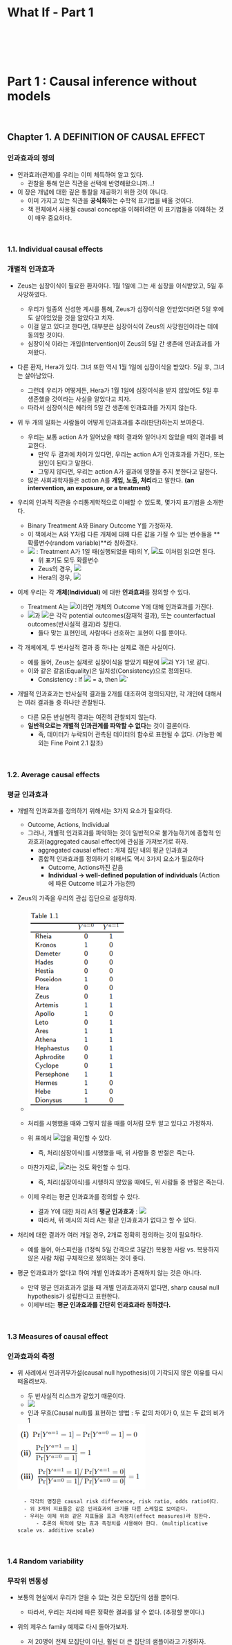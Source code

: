 <br><br><br><br><br><br>

# What If - Part 1

<br><br><br><br>

# Part 1 : Causal inference without models

<br>

## Chapter 1. A DEFINITION OF CAUSAL EFFECT

### 인과효과의 정의

- 인과효과(관계)를 우리는 이미 체득하여 알고 있다.
    - 관찰을 통해 얻은 직관을 선택에 반영해왔으니까…!
- 이 장은 개념에 대한 깊은 통찰을 제공하기 위한 것이 아니다.
    - 이미 가지고 있는 직관을 **공식화**하는 수학적 표기법을 배울 것이다.
    - 책 전체에서 사용될 causal concept을 이해하려면 이 표기법들을 이해하는 것이 매우 중요하다.

<br>

### 1.1. Individual causal effects

### 개별적 인과효과

- Zeus는 심장이식이 필요한 환자이다. 1월 1일에 그는 새 심장을 이식받았고, 5일 후 사망하였다.
    - 우리가 일종의 신성한 계시를 통해, Zeus가 심장이식을 안받았더라면 5일 후에도 살아있었을 것을 알았다고 치자.
    - 이걸 알고 있다고 한다면, 대부분은 심장이식이 Zeus의 사망원인이라는 데에 동의할 것이다.
    - 심장이식 이라는 개입(Intervention)이 Zeus의 5일 간 생존에 인과효과를 가져왔다.

- 다른 환자, Hera가 있다. 그녀 또한 역시 1월 1일에 심장이식을 받았다. 5일 후, 그녀는 살아남았다.
    - 그런데 우리가 어떻게든, Hera가 1월 1일에 심장이식을 받지 않았어도 5일 후 생존했을 것이라는 사실을 알았다고 치자.
    - 따라서 심장이식은 헤라의 5일 간 생존에 인과효과를 가지지 않는다.

- 위 두 개의 일화는 사람들이 어떻게 인과효과를 추리(판단)하는지 보여준다.
    - 우리는 보통 action A가 일어났을 때의 결과와 일어나지 않았을 때의 결과를 비교한다.
        - 만약 두 결과에 차이가 있다면, 우리는 action A가 인과효과를 가진다, 또는 원인이 된다고 말한다.
        - 그렇지 않다면, 우리는 action A가 결과에 영향을 주지 못한다고 말한다.
    - 많은 사회과학자들은 action A를 **개입, 노출, 처리**라고 말한다. **(an intervention, an exposure, or a treatment)**

- 우리의 인과적 직관을 수리통계학적으로 이해할 수 있도록, 몇가지 표기법을 소개한다.
    - Binary Treatment A와 Binary Outcome Y를 가정하자.
    - 이 책에서는 A와 Y처럼 다른 개체에 대해 다른 값을 가질 수 있는 변수들을 **확률변수(random variable)**라 칭하겠다.
    - <img src="https://render.githubusercontent.com/render/math?math=Y^{a=1}"> : Treatment A가 1일 때(실행되었을 때)의 Y, <img src="https://render.githubusercontent.com/render/math?math=Y^{a=0}">도 이처럼 읽으면 된다.
        - 위 표기도 모두 확률변수
        - Zeus의 경우,  <img src="https://render.githubusercontent.com/render/math?math=Y^{a=1} = 1 \quad and \quad Y^{a=0} = 0">
        - Hera의 경우,  <img src="https://render.githubusercontent.com/render/math?math=Y^{a=1} = 0 \quad and \quad Y^{a=0} = 0">

- 이제 우리는 각 **개체(Individual)** 에 대한 **인과효과**를 정의할 수 있다.
    - Treatment A는  <img src="https://render.githubusercontent.com/render/math?math=Y^{a=1} \neq Y^{a=0}">이라면 개체의 Outcome Y에 대해 인과효과를 가진다.
    - <img src="https://render.githubusercontent.com/render/math?math=Y^{a=1}">과 <img src="https://render.githubusercontent.com/render/math?math=Y^{a=0}">은 각각 potential outcomes(잠재적 결과), 또는 counterfactual outcomes(반사실적 결과)라 칭한다.
        - 둘다 맞는 표현인데, 사람마다 선호하는 표현이 다를 뿐이다.

- 각 개체에게, 두 반사실적 결과 중 하나는 실제로 겪은 사실이다.
    - 예를 들어, Zeus는 실제로 심장이식을 받았기 때문에 <img src="https://render.githubusercontent.com/render/math?math=Y^{a=1}">과 Y가 1로 같다.
    - 이와 같은 같음(Equality)은 일치성(Consistency)으로 정의된다.
        - Consistency : If <img src="https://render.githubusercontent.com/render/math?math=A_{i}"> = a,  then  <img src="https://render.githubusercontent.com/render/math?math=Y^{a}_i = Y^{A_i} = Y_i">`

- 개별적 인과효과는 반사실적 결과들 2개를 대조하여 정의되지만, 각 개인에 대해서는 여러 결과들 중 하나만 관찰된다.
    - 다른 모든 반실현적 결과는 여전히 관찰되지 않는다.
    - **일반적으로는 개별적 인과관계를 파악할 수 없다**는 것이 결론이다.
        - 즉, 데이터가 누락되어 관측된 데이터의 함수로 표현될 수 없다. (가능한 예외는 Fine Point 2.1 참조)

<br>

### 1.2. Average causal effects

### 평균 인과효과

- 개별적 인과효과를 정의하기 위해서는 3가지 요소가 필요하다.
    - Outcome, Actions, Individual
    - 그러나, 개별적 인과효과를 파악하는 것이 일반적으로 불가능하기에 종합적 인과효과(aggregated causal effect)에 관심을 가져보기로 하자.
        - aggregated causal effect : 개체 집단 내의 평균 인과효과
        - 종합적 인과효과를 정의하기 위해서도 역시 3가지 요소가 필요하다
            - Outcome, Actions까진 같음
            - **Individual → well-defined population of individuals** (Action에 따른 Outcome 비교가 가능한!)

- Zeus의 가족을 우리의 관심 집단으로 설정하자.
    - <img src="https://github.com/DoyoungKim12/causal-inference/blob/master/image_CH1/capture_0.PNG?raw=true">

    - 처리를 시행했을 때와 그렇지 않을 때를 이처럼 모두 알고 있다고 가정하자.

    - 위 표에서 <img src="https://render.githubusercontent.com/render/math?math=Pr[Y^{a=1}=1] = 0.5">임을 확인할 수 있다.
        - 즉, 처리(심장이식)를 시행했을 때, 위 사람들 중 반절은 죽는다.
    - 마찬가지로, <img src="https://render.githubusercontent.com/render/math?math=Pr[Y^{a=0}=1] = 0.5">라는 것도 확인할 수 있다.
        - 즉, 처리(심장이식)를 시행하지 않았을 때에도, 위 사람들 중 반절은 죽는다.

    - 이제 우리는 평균 인과효과를 정의할 수 있다.
        - 결과 Y에 대한 처리 A의 **평균 인과효과** : <img src="https://render.githubusercontent.com/render/math?math=E[Y^{a=1}] \neq E[Y^{a=0}]">
        - 따라서, 위 예시의 처리 A는 평균 인과효과가 없다고 할 수 있다.

- 처리에 대한 결과가 여러 개일 경우, 2개로 정확히 정의하는 것이 필요하다.
    - 예를 들어, 아스피린을 (1정씩 5일 간격으로 3달간) 복용한 사람 vs. 복용하지 않은 사람 처럼 구체적으로 정의하는 것이 좋다.

- 평균 인과효과가 없다고 하여 개별 인과효과가 존재하지 않는 것은 아니다.
    - 만약 평균 인과효과가 없을 때 개별 인과효과까지 없다면, sharp causal null hypothesis가 성립한다고 표현한다.
    - 이제부터는 **평균 인과효과를 간단히 인과효과라 칭하겠다.**

<br>

### 1.3 Measures of causal effect

### 인과효과의 측정

- 위 사례에서 인과귀무가설(causal null hypothesis)이 기각되지 않은 이유를 다시 떠올려보자.
    - 두 반사실적 리스크가 같았기 때문이다.
    - <img src="https://render.githubusercontent.com/render/math?math=Pr[Y^{a=1}=1] = Pr[Y^{a=0}=1] = 0.5">
    - 인과 무효(Causal null)를 표현하는 방법 : 두 값의 차이가 0, 또는 두 값의 비가 1
    <img src="https://github.com/DoyoungKim12/causal-inference/blob/master/image_CH1/capture_1.PNG?raw=true">

        - 각각의 명칭은 causal risk difference, risk ratio, odds ratio이다.
        - 위 3개의 지표들은 같은 인과효과의 크기를 다른 스케일로 보여준다.
        - 우리는 이제 위와 같은 지표들을 효과 측정치(effect measures)라 칭한다.
            - 추론의 목적에 맞는 효과 측정치를 사용해야 한다. (multiplicative scale vs. additive scale)

<br>

### 1.4 Random variability

### 무작위 변동성

- 보통의 현실에서 우리가 얻을 수 있는 것은 모집단의 샘플 뿐이다.
    - 따라서, 우리는 처리에 따른 정확한 결과를 알 수 없다. (추정할 뿐이다.)

- 위의 제우스 family 예제로 다시 돌아가보자.
    - 저 20명이 전체 모집단이 아닌, 훨씬 더 큰 집단의 샘플이라고 가정하자.
    - 이제 각 반사실적 결과에 대한 확률은 추정치로 기능하게 된다.
        - <img src="https://render.githubusercontent.com/render/math?math=\widehat{Pr}[Y^{a=0}=1] = 0.5"> 는 <img src="https://render.githubusercontent.com/render/math?math=Pr[Y^{a=0}=1]">의 일치 추정량(consistent estimator)이다.
        - 왜냐하면, 샘플의 수가 커질수록 실제 값과 추정량의 차이는 작아지기 때문이다.
        - 샘플링 변동성(sampling variability) 때문에 발생하는 에러는 무작위로 발생하고, 이는 큰 수의 법칙을 따르기 때문에 위처럼 말할 수 있다.
        - 모집단의 확률 <img src="https://render.githubusercontent.com/render/math?math=Pr[Y^{a=0}=1]">은 계산할 수 없기 때문에 샘플의 확률로 추정하되, 이를 평가하기 위해 통계적 절차가 사용된다.

- 랜덤 에러로 인한 샘플링의 변동성만을 살펴봤지만, 변동성에는 다른 원인도 존재할 수 있다.
    - 개인의 처리에 대한 결과가 확정적이지 않고, 확률적인 경우(non-deterministic counterfactual)를 고려해야 한다.
    - 관찰한 샘플들의 결과가 "동전던지기의 결과"일수도 있는 것이다.
    - 게다가, 개인마다 처리에 대한 결과가 발생할 확률이 다 다를 수 있다. (양자역학은 확정적이지 않은 결과에 대한 좋은 예이다.)

- 따라서, 인과추론에서 랜덤 에러는 두 개의 이유로 발생한다.
    - sampling variability, non-deterministic counterfactual, or both.
    - 하지만, (일단은 직관적 이해를 위해) **이러한 랜덤 에러는 10장까지는 무시**할 것이다.

<br>

### 1.5 Causation versus association

### 원인 VS. 연관

- 우리가 실제로 관찰하게 되는 데이터는 1.2의 예제와는 다르다.
    - treatment가 0일 때와 1일 때를 모두 관찰하는 것은 불가능하다.
    - 우리가 아는 것은 treatment level과 outcome뿐이다.
    - 실제 우리가 볼 수 있는 데이터의 예시
    <img src="https://github.com/DoyoungKim12/causal-inference/blob/master/image_CH1/capture_2.PNG?raw=true">

- 독립(independence)
    - 조건부 확률로 보았을 때, 조건의 변화에도 확률의 변화가 없으면 조건과 결과는 독립이다.
    - <img src="https://render.githubusercontent.com/render/math?math=Y \coprod A">로 표기한다.
        - <img src="https://render.githubusercontent.com/render/math?math=Pr[Y=1|A=1] - Pr[Y=1|A=0] = 0">를 뜻한다.
        - 위처럼 risk difference가 0이다, 또는 risk ratio와 odds ratio가 1이다 로 표현할 수도 있다.

- 연관(association)
    - 독립이 아닌 경우
    - <img src="https://render.githubusercontent.com/render/math?math=Pr[Y=1|A=1] \neq Pr[Y=1|A=0]">
    - treatment와 outcome이 **연관**되어있다면 risk difference, risk ratio, odds ratio는 연관도로 기능한다(association measures).
    - 이 연관도 역시 무작위 변동성의 영향을 받지만, 역시 10장 전까지는 무시한다.
    
- Causation과 association의 차이?
    - Causation : 전체 20명에 대하여, 20명 모두가 이식을 받았을 때와 안받았을 때의 사망 위험도를 계산하여 비교
        - “what would be the risk if everybody had been treated?”
        - 실제로는 관찰할 수 없는 것...
        - 가상의 데이터에서는 둘 다 0.5로 같아 인과관계가 없다고 보았다.
    - association : 전체 20명에 대하여, 각각 이식을 받은 사람과 그렇지 않은 사람의 사망 위험도를 계산했다.
        - “what is the risk in the treated?”
        - 실제로 관찰할 수 있는 것!
        - 7/13 과 3/7 은 그 값이 달라, 연관성이 존재한다고 말할 수 있다.

- 이제 'effect'는 단순 연관을, 'causal effect'는 인과관계를 뜻하는 것으로 한다.
    - well-known adage : “association is not causation.”
    - 그렇다면, 위의 예시처럼 연관성은 있되, 인과관계는 존재하지 않는 상황을 어떻게 해석해야 할까?
        - 심장이식을 받은 사람들의 사망률이 높은 것은, 심장이식 대상자의 건강상태가 더 좋지 않아서 일수도 있다!
        - 우리는 7장에서 **이러한 연관과 인과의 차이(discrepancy)를 교란(confounding)이라 칭할 것이다.**

- 그렇다면 어떤 조건에서 실제 데이터를 인과추론에 사용할 수 있을까?
    - 2장에서의 무작위 시험(randomized experiment)을 통해 가능하다!
        
<br><br><br><br>

## Chapter 2. Randomized experiments

## 무작위 시험
- 이 장에서는 확률화(Randomization)가 어떻게 인과추론을 설득력있게 만드는지 설명할 것이다.
    - 랜덤 시행 vs. 결정론적(deterministic) 시행
        - **무언가에 의해** 시행이 결정된다면, 그것이 결과 해석에 영향을 끼치게 된다.
        - 따라서, 랜덤하게 시행한 결과를 얻는 것이 중요하다.

<br>

### 2.1. Randomization

### 확률화

- 이전 장에서 논의했듯, 두 잠재적 결과를 모두 관찰할 수 없다.
    - 그렇기 때문에, 연관성만을 측정할 수 있다.
    - 아래 그림의 물음표가 다 채워져야 인과효과를 측정할 수 있다.
    <img src="https://github.com/DoyoungKim12/causal-inference/blob/master/image_CH1/capture_3.PNG?raw=true">
    
    - 무작위 시험 역시 위와 같이 다른 잠재적 결과들을 결측치(missing value)로 남긴 채로 데이터를 생성하게 된다.
        - 하지만, 확률화는 이러한 결측치가 **우연히** 발생했다는 점을 보증한다.
        - 따라서, 인과효과 측정이 가능하다. (정확히는, 일치추정량을 계산하는 것이 가능하다.)

    - 교체성(Exchangeability)
        - 예를 들어, 특정 집단을 동전 던지기로 2개 그룹으로 나누었다고 가정해보자. (흰색 그룹 & 회색 그룹)
        - 이 때의 교체성이란, 흰색 그룹과 회색 그룹 중 어떤 그룹에 처리(treatment)가 가해지더라도 결과가 동일한 것을 뜻한다.
            - 즉, 흰색 그룹에 처리를 가하고 회색 그룹을 대조군으로 두든, 그 반대로 하든 조건부 확률(Risk)이 같다는 말이다.
            - <img src="https://render.githubusercontent.com/render/math?math=Pr[Y^{a}=1|A=1]">은 a에 관계없이 같다.
    
    - 확률화(Randomization)는 바로 이 교체성을 만족시켜 주기에 중요하다.
        - '동전 던지기'라는 무작위 샘플링을 통해, 교체성을 만족하는 두 서브그룹을 만들었다. 
        - 처리가 외생성(exogeneity)을 가진다는 말은 교체성을 갖는다와 동일한 뜻이다.
        
    - 교체성을 통해, 무엇을 얻을 수 있는가?
        - 교체성이 만족된다면, 특정 그룹의 결과는 전체의 결과와 같다.
            - 어느 그룹에 처리가 이루어지든 조건부 확률이 같다면, 전체 그룹의 확률 또한 같기 때문이다.
            - 따라서, 흰색 그룹에/처리를 가했을 때/Y가 1일 확률은 (전체 그룹에)/처리를 가했을 때/Y가 1일 확률 과 같은 의미가 된다.
            - 수식으로 표현하자면, <img src="https://render.githubusercontent.com/render/math?math=Pr[Y=1|A=1] = Pr[Y^{a=1}=1]"> 
            - 마찬가지로, (전체 그룹에)/처리를 가하지 않았을 때/Y가 1일 확률도 위처럼 구할 수 있다. (회색 그룹에서의 risk)
            - **In ideal randomized experiments, association is causation.**
            
    - 교체성과 독립성의 차이를 이해해야 한다.
        - 교체성이 성립한다고 독립성이 성립하는 것이 아니다.
        - 교체성이 성립하는 상황에서 독립성이 성립하지 않는다. = 처리와 결과 사이에 인과관계가 존재한다.

<br>

### 2.2. Conditional randomization

### 조건부 무작위

<img src="https://github.com/DoyoungKim12/causal-inference/blob/master/image_CH1/capture_4.PNG?raw=true">

- 위와 같이, 기존의 테이블에 L이라는 변수가 하나 추가되었다.
    - L은 예후를 뜻한다. 즉, L이 1이면 컨디션이 나쁜 것으로 본다.
    - 이제 위의 테이블로 상호배타적인 두 실험 디자인에 대해 살펴볼 것이다.
    
- 2개의 랜덤 디자인
    - 디자인 1 : L값에 관계없이 65%의 확률로 처리를 가한다.
    - 디자인 2 : L값에 따라 그룹을 나누어, L이 1인 경우 75%의 확률로 처리 시행 + L이 0인 경우 50%의 확률로 처리 시행
    - 위 테이블은 어떤 실험 디자인을 따르든 가능한 결과이다.
    
- 둘 다 무작위 실험이 맞지만, 조건에 따라 다른 확률을 부여하는지의 여부가 다르다.
    - 디자인 1은 주변부 무작위 실험(marginally randomized experiments), marginal = unconditional이다.
    - 디자인 2는 **조건부 무작위 실험(conditionally randomized experiments)**
    - 디자인 상의 문제로, 디자인 2에서는 교체성이 성립하지 않는다(상대적으로 처리를 시행한 쪽의 예후가 더 안좋기 때문)
    
- 그럼 조건부 무작위로는 교체성을 전혀 확보할 수 없는가?
    - 그건 아니다. 조건 하에서는 무작위로 집단을 구분했기 때문에, 같은 L값을 가지는 서브그룹끼리는 교체성이 성립한다.
    - 이것을 **조건부 교체성**이라 칭한다.
    - 따라서, **무작위 선택(randomization)은 교체성 혹은 조건부 교체성을 항상 보장**한다. 
    
- 그럼 인과위험률(causal risk ratio)는 조건부 무작위 하에서 어떻게 구하는가?
    - 두 가지 방법이 있다.
    - 첫번째 : 계층별 인과위험률(stratum-specific causal risk ratio)을 구한다.
        - 수식 : <img src="https://render.githubusercontent.com/render/math?math=Pr[Y=1|L=1, A=1]/Pr[Y=1|L=1, A=0]"> 
        - 같은 계층이라면(L=1), 계층 내 서브그룹은 교체성이 성립하여 각 그룹내 risk가 전체 risk의 추정치로 기능할 수 있다.
        - 만약, L값에 따라 위험률이 다르게 측정된다면 **L에 의한 효과 변경(effect modification)이 발생**했다고 말한다.
    - 두번째 : 지금까지 해왔던 것처럼 평균인과효과를 계산한다.
        - 어떻게 조건부 무작위 실험에서 평균인과효과를 계산할까?
        - 다음 챕터에서 살펴보자!

<br>

### 2.3. Standardization

### 표준화

- 계층 내 서브그룹에서 교체성(conditional exchangeability)이 성립한다면, 계층별 인과위험률의 **가중평균**으로 인과효과(risk)를 계산할 수 있다.
    - 가중평균으로 전체 효과를 계산하는 방식을 보통 **표준화**라고 한다.
    - <img src="https://render.githubusercontent.com/render/math?math=Pr[Y^{a=1}=1] = \sum Pr[Y=1|L=l, A=1]Pr[L=l]"> 
    - 이처럼, (관찰불가능한) 반사실적 효과의 크기를 **관찰가능한** 데이터의 분포(확률) 함수로 표현할 수 있다면
        - 그 반사실적 효과가 **식별되었다(identified)** 또는 식별 가능하다 라고 표현한다.

<br>

### 2.4. Inverse probability weighting (IP weighting)

### 역확률 가중치

- 계층 내 서브그룹에서 교체성(conditional exchangeability)이 성립한다면, 각 결과(Y)에 **역확률 가중치를 곱한 값**으로 인과효과(risk)를 계산할 수 있다.
    - **결과적으로는 표준화(가중평균)과 같은 방법**이지만, 간단히 개념만 이해하고 넘어가자.
    - 조건부 교체성이 성립한다면, 특정 서브그룹은 해당 그룹의 결과를 대변할 수 있게 된다.
    - 따라서, 각 결과값의 count는 각 그룹의 전체크기에 비례하게 불려서 이해해도 무관하다.
        - 예를 들어, L=1인, 즉 예후가 좋지 않은 12명 그룹에서 전체의 25%인 3명만 떼어내어 처리를 하지 않았다고 하자
        - Y=0, 즉 산 사람이 1명, 반대로 죽은 사람이 2명이다 & 조건부 교체성이 성립하여 나머지 75%를 포함한 결과 또한 대변할 수 있다
        - 위와 같은 경우라면 3명의 결과를 12명의 결과로 불려서 말할 수 있다. (1/0.25 = 4배의 가중치를 각 count에 부여하여 계산할 수 있다)
        - 아래의 Tree diagram으로 이해할 수 있다.
        <img src="https://github.com/DoyoungKim12/causal-inference/blob/master/image_CH1/capture_5.PNG?raw=true">
        
- 이제 우리는 조건부 교체성이 성립할 때의 평균인과효과를 구할 수 있다.
    - 그런데 이 책이 아직 끝나지 않은 이유는?
    - 완벽한 무작위 실험이란 세상에 존재할 수 없기 때문이다. (비윤리적이며 실현불가능한 경우가 많다.)
        - 예를 들어, 심장이식의 경우 더 필요한 사람에게 장기가 이식되기 마련이다. (랜덤으로 배정되진 않는다.)
        - 이러한 상황이라면, 보통 관찰연구(observational study)를 수행하는 것이 그나마 낫다.

<br><br><br><br>

## Chapter 3. OBSERVATIONAL STUDIES

## 관찰연구
- “does one’s looking up at the sky make other pedestrians look up too?” 실험에 대해 다시 생각해보자.
    - 이 가설을 검증하기 위해 내가 매번 고개를 들었다 내렸다 하는 일은 힘이 든다.
    - 따라서, 2명의 행인 그룹을 관찰하여 결과를 계산하려고 한다. (첫번째 행인의 고개들기 여부, 두번째 행인의 행동)
    - 이처럼 실험자가 관련 데이터를 관찰하고 기록하는 형태의 과학실험을 **관찰연구**라고 한다.
- 이 장에서는 관찰연구를 인과추론으로 이끄는 몇 가지 조건에 대해 소개하겠다.

<br>

### 3.1. Identifiability conditions

### 식별가능성 조건

- 관찰연구로부터 인과추론을 하기 위해서는 2가지 재료가 필요하다 : 데이터와 식별가능성 조건들
    - 식별가능성 조건은 총 3가지이다.
        - 각각 일치성, 교체성, 양의 가능성과 대응되며, 이에 대해 뒤에서 다룰 것이다.
    - 식별가능성 조건을 만족하지 않는 경우, 도구변수를 사용하는 방법이 있다. (CH 16에서 다룰 것)

<br>

### 3.2. Exchangeability 

### 교체성

- 관찰연구에서 조건부 교체성이 성립한다는 것을 증명할 방법은 없다.
    - 아무리 많은 변수(outcome predictor)를 고려한다고 해도, 고려하지 못하는 변수는 반드시 존재한다고 생각해야 한다.
    - 따라서, 특정 변수의 분포가 그룹마다 다를 수 있고, 그 변수가 결과에 영향을 미친다면 조건부 교체성은 성립하지 않을 수 있는 것이다.
    - 그래서 결국 교체성은 성립하는 것이 아니라 **가정하는 것이다.**
        - 가정이 더 그럴싸하기 위해서는 아무래도 여러 변수를 탐색하고 전문지식을 활용하는 것이 좋겠다.
        
<br>

### 3.3. Positivity 

### 양의 가능성

- 양의 가능성이란, 특정 조건 하에서 특정 처리를 받을 확률이 모두 0보다 크다는 것을 뜻한다.
    - 즉, 모든 가능성이 열려있어야 한다는 조건이다.
    - <img src="https://render.githubusercontent.com/render/math?math=Pr[A=a|L=l] > 0"> for all values l 

- 양의 가능성 또한 관찰연구에서 성립한다고 보장할 수 없다.
    - 예를 들어, 의사가 예후가 좋지 않은 모든 환자에게 무조건 처방할 수도 있는 것이다.
    - 이런 경우, 예후가 좋지 않은 사람이 처방받지 않을 확률은 0이 되어 양의 가능성이 성립하지 않는다.
    - 양의 가능성이 교체성과 다른 점은, 양의 가능성이 경험적으로 검증될 수는 있다는 것이다.

<br>

### 3.4. Consistency: First, define the counterfactual outcome 

### 일치성 : 먼저 반사실적 결과를 정의하라.

- 일치성이란, 처리에 따른 결과가 제대로 나왔다는 것을 말한다.
    - 예를 들어, 어떤 사람이 처리를 받았다면 그 결과는 처리를 행했을 때의 결과이어야만 한다.
    - 누군가를 하루 종일 앉지 못하게 했다면, 다리가 아파야 정상인 것이다.
    
- 너무나 당연한 조건이라, 이 조건이 성립하지 않는 경우가 있긴 한 것인지 의심스러울 것이다.
    - 하지만, 현실에서 '처리'라는 것이 완벽히 동일할 수 있을까?
    - 심장이식을 시행하는 의사가 여러 명이라면, 심장이식이라는 '시행'의 version은 다르다고 볼 수도 있는 것이다.
    - 아스피린을 투약하는 처리와 사망이라는 결과를 관찰했다면, 아스피린을 투약하지 않았을 때의 결과는 확실히 다른가?
 
 - 그래서 일단 반사실적 결과(관찰되지 않는 평행우주의 결과)를 잘 정의할 필요가 있다.
    - 단순히 '비만'을 처리로 두는 것은 잘못된 것이다.
        - '비만'이 되는 원인은 여러가지이기 때문에, 실제로 비만인 사람이 사망했다고 하더라도 비만 자체는 원인이 아닐 수 있다.
        - '비만이 아닌 사람'이 되는 원인 또한 여러가지이기 때문에, 실제로 비만이 아닌 사람이 생존했다고 하더라도 비만이 아닌 것 자체는 원인이 아닐 수 있다.
    - 보다 구체적인 version이 필요한 것이다. (비만의 원인, 강도, 종류 등...)
    - 그렇다고 눈동자의 색깔과 같이 의미없는 것들까지 고려할 필요는 없겠다. (의미있는 모호함만을 제거하면 충분하다)
    - 위와 같은 것들을 고려하여 잘 정의된 개입(처리)를 **sufficiently well-defined interventions**라고 표현한다.
        
-  그렇다면 우리가 정의한 처리가 sufficiently well-defined인지를 어떻게 알 수 있을까?
    - 알 수 없다.
    - 모호함의 영역을 줄여나갈 수야 있겠지만, 완전히 없애는 것은 불가능할 것이다.
    - 따라서, 인과관계에 대한 질문은 결국 도메인 지식과 주관적 판단에 달렸다.
    - 질문을 구체화해나갈수록 우리가 원래 알고자하는 것과는 멀어지겠지만, 어쩔 수 없다.
    
<br>

### 3.5 Consistency: Second, link counterfactuals to the observed data

### 일치성 : 다음으로, 반사실적 결과를 관찰된 데이터와 연결시켜라

- 우리가 정의한 처리가 sufficiently well-defined되었다고 가정하자.
    - 문제는 현실에 비교가능한 데이터가 없을 때가 있다.
    - 처리 자체를 지나치게 구체적으로 설정하는 경우, 이런 문제가 발생한다.

- 해결방법 중 하나는 모든 처리 version이 같은 효과를 가져온다고 가정해버리는 것이다.
    - **treatment-variation irrelevance**라고 표현한다.
    - 실제로 모든 version을 구분하는 것이 불가능하기 때문에 암시적으로 이처럼 가정할 수밖에 없다.
    
- 최선의 방법은 treatment-variation irrelevance 가정을 가능한 한 명료하게 하는 것이다.
    - 다음 섹션에서 그 명료함에 도달하는 방법을 탐색할 것이다.
    
<br>

### 3.6 The target trial
    
### 타겟 시험

- 인과효과 측정을 위한 무작위 시험 = 가상 실험(hypothetical experiment) = 타겟 시험(target experiment or the target trial)
    - 타겟 시험이 윤리, 시간 등의 이유로 불가능할 경우, 우리는 관찰된 데이터를 통해 이를 **모방(emulation)**하는 것이다.

- “what randomized experiment are you trying to emulate?”
    - 이것이 관찰된 데이터로 수행하는 인과추론의 핵심 질문이 된다.
        - 첫째로, 우리가 수행하고 싶지만 불가능한 타겟시험이 무엇인지?
        - 둘째로, 관찰된 데이터만으로 어떻게 타겟시험을 모방할 것인지?
        
- 타겟 시험이 무엇인지를 정의하기 위한 핵심 구성요소(key components)들이 있다.
    - eligibility criteria(자격 기준), interventions(개입,**처리**), outcome, follow-up, causal contrast, and statistical analysis.
    - 이 챕터에서는 그룹 간 비교할 **처리**에 집중할 것이다.
    
- 잘 정의된 개입(**sufficiently well-defined interventions**) = 타겟 시험의 명료한 모방(explicit emulation)
    - 그러나 모든 사람들이 이에 동의하진 않음.
        - 예를 들어, 비만과 사망의 인과관계를 파악하는 문제에서 비만이라는 개입이 구체적으로 정의되지 않았다고 하자.
        - 그렇다고 비만이 사망에 영향을 미치지 않았다고 말할 수 있는가?
        - 비만이 사망에 영향을 준다는 '가능성'을 제시하는 것만으로도 충분한 의미가 있을수 있다.
    - 이러한 반대 주장은 나름 일리가 있으나, 위험한 생각이다.
        - 교체성, 양의 가능성에 대한 올바른 고려가 없는 추론은 위험하다.
        - 개입이 구체적으로 잘 정의되지 않으면 조건부 교체성에 대한 불확실성이 지나치게 커진다.
        - 마찬가지의 이유로 양의 가능성이 성립하지 않은 가능성도 지나치게 커진다. (특정 특성을 가진 집단이 모두 개입=1 일 수 있는 것이다.)
        - 이러한 불명확한 개입(처리)로 인해 발생하는 문제는 통계적 기법으로 해결 가능한 문제가 아니라서 더 위험하다.
        
- 물론, 연관성을 관찰하는 것도 의미가 있다.
    - 하지만, 어디까지나 가설 생성을 위한 과정일 뿐이다.
    - 연관성만을 가지고 의사결정을 하긴 어렵지 않은가.

<br><br><br><br>

## Chapter 4. EFFECT MODIFICATION

## 효과 수정

- 인과효과는 특정 집단의 특성에 따라 달라질 수 있다.
    - 집단 전체에 적용되는 처리에 대한 연구라면 전체 집단에 대한 ATE가 필요하겠지만,
    - 서브그룹 간 차이를 관찰한다면 서브그룹별 ATE를 산출해서 비교할 수도 있는 것이다.
    
<br>

### 4.1 Definition of effect modification
    
### 효과 수정의 정의

- 성별에 따른 서브그룹별 인과효과를 살펴보자
    - <img src="https://github.com/DoyoungKim12/causal-inference/blob/master/image_CH1/capture_6.PNG?raw=true">
    - V는 성별을 나타내는 것으로, V=1이면 여자 / V=0이면 남자이다.
    - 전체로 보면 리스크 차이가 없어 인과효과가 없지만, V로 구분한 서브그룹별로는 인과효과가 존재한다.
    
- 이제부터 V를 수정자(modifier)라고 하겠다.
    - V의 level에 따라 A의 Y에 대한 인과효과가 다르게 측정될 때, V를 A의 Y에 대한 효과의 수정자라고 한다.
    - 효과 수정은 어떤 기준으로 효과를 측정했냐에 따라 다르게 나타날 수 있다.
        - 위험차(risk difference) 기준 효과조정 측정 : Additive effect modification
        - <img src="https://render.githubusercontent.com/render/math?math=E[Y^{a=1} - Y^{a=0}|v=1] \neq E[Y^{a=1} - Y^{a=0}|v=0]">
        - 위험비(risk ratio) 기준 효과조정 측정 : Multiplicative effect modification
        - <img src="https://render.githubusercontent.com/render/math?math=\frac{E[Y^{a=1}|v=1]}{E[Y^{a=0}|v=1]} \neq \frac{E[Y^{a=1}|v=0]}{E[Y^{a=0}|v=0]}">
        
- 어떤 measure로 측정했느냐에 따라 효과 수정이 포착될 수도 있고, 그렇지 않을 수도 있다.
    - 이러한 문제점 때문에, 질적 효과 수정(qualitative effect modification)을 효과-측정 수정(effect-measure modification)으로 표기하기도 한다.
    - 질적 효과 수정(qualitative effect modification) : 집단 간 인과효과의 방향(음 또는 양)이 다를 때를 말한다.
        - 어떤 집단에서는 처리와 결과가 양의 관계일 수 있고, 어떤 집단에서는 반대라면 인과효과가 '질적으로' 다른 것이다.
    - Multiplicative이지만 not Additive인 경우도 발생할 수 있다.
    
<br>

### 4.2 Stratification to identify effect modification
    
### 효과 수정을 식별하기 위한 계층화

- 효과 수정을 식별하기 위한 자연스러운 방법 : 계층화 분석(stratified analysis)
    - 4.1의 table은, 당연하지만 실제로 관찰가능한 데이터가 아니다.
    - 실제 관찰가능한 데이터를 보자
      <img src="https://github.com/DoyoungKim12/causal-inference/blob/master/image_CH1/capture_7.PNG?raw=true">
    - 반사실적 결과의 관찰불가능성이 효과수정을 판별하기 위한 계층화에 어떻게 영향을 미치는 것일까?
        - 그 답은 연구 설계에 달렸다.
        
- 계층화 분석은 간단하다. 
    - 지난 2장에서 예후(L)에 따라 표준화된 효과측정치를 구했던 것을 기억할 것이다.
    - 이처럼 표준화된 측정치를 각 계층(V)별로 구하여 비교하면 된다.
    - 위험차 또는 위험비에 차이가 있다면, 효과 수정이 있다고 말할 수 있다.
        - 그러나, 각 측정치에 차이가 있더라도 어쨌든 효과의 방향이 같다면 질적 효과수정은 없다고 말할 수 있다.
        
- 그런데, V가 사실 S라는 실제 수정자의 표상(대리)라면 어떨까?
    - 예를 들어, 국적(V)에 따른 심장이식 사망률에 유의미한 차이가 있었다고 하자.
    - 그런데, 이는 사실 국가별 심장이식 의료수준 차이(S)때문에 발생한 것이다.
    - 그렇다면, 국적(V)는 대리효과수정자(surrogate effect modifier) 이고, 의료수준차(S)는 인과효과수정자(causal effect modifier) 라고 말한다.
    - 어쨌든, V가 무조건 효과수정을 가져온다고 말할 수는 없는 것이다.

<br>

### 4.3 Why care about effect modification
    
### 효과 수정에 신경을 쓰는 이유?

- 첫째로, 일반적으로는 세상에 '결과 Y에 대한 처리 A의 평균 인과효과'같은 것은 없다.
    - '**인과효과 수정자들의 특정 조합으로 이루어진 어떤 집단내에서의** 결과 Y에 대한 처리 A의 평균 인과효과'를 관찰하는 것이다.
    - 따라서, 다른 인과효과 수정자 조합으로 이루어진 집단에 실험결과를 그대로 적용할 수는 없는 것이다.
    - 만약 그런 일이 가능하다면, 이동성(transportability)이 존재한다고 말한다.
    - 이는 한 집단 내 서브그룹의 교체성 확인보다 더 어려운 문제이다.
        - 도메인 전문 지식을 활용하여 이동성을 정당화하는 방법밖에 없다.
        
- 둘째로, 효과 수정자를 찾는 것은 개입으로 인해 가장 큰 효과를 받을 서브그룹을 특정하는 데에 도움을 준다.
- 마지막으로, 효과 수정자를 특정하는 것은 결과를 이끌어내는 메커니즘을 이해하는 데에 도움을 준다. 
    - 효과 수정자 특정은 두 처리 간의 상호작용(interaction)을 특정짓는 첫걸음이 될 수 있다.
    - 효과 수정과 상호작용은 분명히 다르며, 이는 5장에서 설명할 것이다. 
    
<br>

### 4.4 Stratification as a form of adjustment
    
### 계층화 (조정 관점)

- 국적, 예후, 처리, 결과 의 4개 컬럼이 있는 테이블을 떠올려보자.
- 이 챕터의 목적은 변수 V(국적)에 의한 효과 수정을 식별하는 것이다. (stratification)
    - **standardization** : 변수 L(예후)에 따라 인과효과의 강도를 표준화
    - **stratification** : 변수 V(국적)에 의한 효과 수정을 식별
    - 하지만, 현실에서는 stratification이 standardization의 대안으로 쓰인다. (많은 연구자들이 stratification과 adjustment를 동일어로 생각)
    - 사실 변수 L로 서브그룹을 만들어서 평균인과효과를 측정하면, 그것이 조건부 효과 측정치가 된다.
    
- 계층화를 조정의 관점에서 사용하게 되면, 
    - 내가 효과 수정에 관심있는지의 여부와 상관없이
    - **조건부 교체성을 달성하는 데에 필요**한 **모든 변수들에 대한 효과 수정을 관찰**할 수 있게 된다!

- 반대로, 표준화 이후 계층화를 사용하게 되면,
    - 교체성과 효과 수정을 분리해서 생각할 수 있게 된다. (위에서 계속 다뤄왔던 내용)

- 제한(restriction)의 관점에서도 계층화를 사용할 수 있다.
    - 양의 가능성을 만족하지 않는 계층(서브그룹)은 분석에서 제외한다.
    
<br>

### 4.5 Matching as another form of adjustment
    
### 매칭 (조정의 또다른 형태)

- 매칭(Matching) : 모든 서브그룹에서 변수 L의 분포가 같도록 구성하는 것
    - 먼저, L이 같은 서브그룹에서 처리 유무에 따라 Pair를 만든다.
        - 예를 들어, L=0 인 그룹에서 처리 A가 1인 사람이 8명, 0인 사람이 4명이라면 4개의 Pair가 만들어진다. (A=1인 나머지 4명의 데이터는 버림)
    - 이렇게 하면 A가 1이든 0이든 L의 분포는 같아질 수밖에 없다.
    - 조건부 교체성 하에서 매칭을 적용하면, 무조건적인 교체성이 성립하여 효과측정을 바로 시도할 수 있다.
    - 매칭이 반드시 1대1(matching pair)일 필요는 없다. (1대다(matching set) 또한 가능)
        - 상대적으로 수가 더 적은 서브그룹이 다른 서브그룹의 수를 규정

<br>

### 4.6 Effect modification and adjustment methods
    
### 효과 수정과 조정 도구

- 평균인과효과를 측정하는 다양한 방법 : **Standardization, IP weighting, stratification/restriction, and matching** 
    - 그러나 각각 다른 타입의 인과효과를 측정함.
    - 위의 네가지 방법은 두 그룹으로 나눌 수 있음.
    <br><br>
        - Standardization, IP weighting : 한계효과와 조건부효과 모두 측정가능
            - 특성별로 그룹을 나눔 (각각 L이 0,1인 그룹)
            - 각 서브그룹 내 outcome의 비율(위험률)을 계산 (예후 L과 처리 A의 조합별 위험율 4개)
            - L에 관계없이, 처리 A가 동일한 그룹의 위험률 값들의 가중평균으로 **처리별 위험률**을 구함
            - 처리별 위험률의 비(ratio)로 인과효과를 산출
        <br><br>
        - stratification/restriction, and matching : 특정 서브그룹의 조건부효과만 측정 가능
            - 특성별로 그룹을 나눔 (각각 L이 0,1인 그룹)
            - 특성별 서브그룹 내에서만 처리별 위험률의 비를 계산 
            - 각 처리별 위험률의 비를 서브그룹끼리 비교하여 효과수정을 관찰하는 방법
   <br><br>         
    - 네가지 방법 모두 교체성과 양의 가능성이 요구된다.
    
- 효과 수정이 없다면, 이 네가지 접근방법으로 계산된 효과 측정치는 모두 동일하다.

<img src="https://github.com/DoyoungKim12/causal-inference/blob/master/image_CH1/capture_8.PNG?raw=true">

- 위 표에서 네가지 측정 도구로 인과효과를 계산해보자. (독자의 몫 = 나의 몫)
    - Standardization, IP weighting : 0.8
    - stratification(L에 따른 서브그룹별 인과효과) : L=1일때 0.5, L=0일때 2.0
    - matching(임의의 pair를 사용) : 1.0 
        - Rheia-Hestia, Kronos-Poseidon, Demeter-Hera, Hades-Zeus for L = 0
        - Artemis-Ares, Apollo-Aphrodite, Leto-Hermes for L = 1
    - 위의 사례는 전체 그룹 또는 서브그룹을 특정하는 일이 얼마나 중요한지 잘 보여준다.
    - 또한, 측정 도구별로 추정치가 다르다고 하여 특정 추정치가 다른 것에 비해 더 잘 맞는다고 말할 수 있는 것은 아니다.
    
- 지난 챕터에서는 의미있는 인과추론의 첫번째 선제조건으로 잘 정의된 인과효과가 필요하다고 말했다.
    - 그리고 이번 챕터에서는 분명히 구분된 타겟 그룹이 필요하다고 주장하였다.
    - 이 두 가지 선제 조건은 정말 중요하며, 실험자가 철저히 증명해내야 할 부분이다. 

<br><br><br><br>

## Chapter 5. INTERACTION

## 교호 작용

- 지금까지는 하나의 처리에 대한 인과효과만을 고려해왔다.
    - 예를 들어, '누군가 하늘을 올려다본다'라는 행위가 다른 사람의 '하늘을 올려다본다'라는 행위에 영향을 주는가에 대한 것이었다.
    - 그러나, 많은 인과적 질문들은 2개 또는 그 이상의 동시다발적 처리에 대한 것이다.
    - 예를 들어, '누군가 하늘을 올려다 볼 때', 그 누군가가 '옷을 입고 있는지 또는 벗고 있는지'도 고려할 수 있다.
    
- 만약 두 경우의 인과효과가 다르다면, 우리는 두 처리(올려다보기 여부, 옷입기 여부)가 결과를 도출하는 과정에서 **상호(교호) 작용하였다**고 말할 수 있다.

- 여러 개의 처리를 조합한 joint intervention(결합 개입)이 가능하다면, 교호작용의 식별은 가장 효과적인 개입이 무엇인지 밝혀줄 것이다.
    - 이 챕터에서는 두 처리 간 교호작용의 일반적인 정의를 두 가지 틀 안에서 살펴볼 것이다.
        - 하나는 우리가 이미 알고 있는 반사실적 프레임워크, 다른 하나는 sufficient-component-cause framework 이다.
        
<br>

### 5.1 Interaction requires a joint intervention
    
### 교호작용에는 결합 개입이 필요하다

- 우리가 지금껏 다뤄온 심장이식 예제에서, 개별 피실험자들의 심장이식 여부 이전에 비타민 투약 여부의 처리가 있었다고 가정하자.
    - 비타민 투약 여부는 E로 표기 한다 (E=0, E=1)
    - 2가지 경우의 수를 가지는 2개 처리가 있으므로, 총 4개의 잠재적 조합이 발생한다. 
        - (E=0, A=0), (E=0, A=1), (E=1, A=0), (E=1, A=1)
    - 이처럼 2개 이상 처리의 조합을 **결합 개입** 이라고 칭한다.
    
- 이제 반사실적 프레임워크 안에서 교호작용을 정의할 수 있다.
    - 다른 처리들이 같을 때, 비타민을 투약했을 때와 그렇지 않았을 때의 인과효과가 다르다면 교호작용이 있다고 말할 수 있다.
    - 인과효과가 위험도 차이(risk difference)로 측정될 때, 아래의 조건을 만족하면 A와 E 사이에 교호작용이 존재한다. (E가 고정된 상태에서의 차이) 
        - <img src="https://render.githubusercontent.com/render/math?math=Pr[Y^{a=1,e=1}=1] - Pr[Y^{a=0,e=1}=1] \neq Pr[Y^{a=1,e=0}=1] - Pr[Y^{a=0,e=0}=1">
        - 간단한 식 변환을 통해, E가 아닌 A가 고정된 상태에서의 차이로도 교호작용 식별이 가능함을 알 수 있다.
        - <img src="https://render.githubusercontent.com/render/math?math=Pr[Y^{a=1,e=1}=1] - Pr[Y^{a=1,e=0}=1] \neq Pr[Y^{a=0,e=1}=1] - Pr[Y^{a=0,e=0}=1">
        
- 그렇다면 효과수정(effect modification)과 교호작용(interaction)의 차이는 무엇일까? 
    - 효과수정자 V는 결과 Y에 직접적으로 영향을 미치지 않는다고 가정한 것이다.
        - V의 수준에 따른 A의 인과효과 변화를 보는 것이지(effect modification), V의 수준에 따른 Y의 차이를 보는 것이 아니다.
        - V는 A와 동등한 지위를 갖지 않는 것이다. 
    - 반면, E는 A와 동등한 지위(=처리)를 가지기 때문에 E와 A의 인과효과 변화를 관찰하게 된다(interaction).
    
<br>

### 5.2 Identifying interaction
    
### 교호작용 식별하기

- 이전 챕터에서는 '결과 Y에 대한 처리 A의 평균인과효과'를 식별하기 위한 조건들을 제시했다.
    - 3가지 핵심 조건 : exchangeability, positivity, consistency
    - 교호작용은 2개 이상의 처리를 전제로 하기 때문에, 모든 처리에 대해 위 3개 조건이 만족함을 보여야한다.
    
- 비타민(E)이 피실험자들에게 무작위로, 다른 조건과 관계없이 투약되었다고 가정하자.
    - 위처럼 가정한다면, 3개 조건이 모두 성립한다.
    - 일반적으로 결합확률은 조건부확률과 같으므로 아래와 같이 교호작용을 재정의할 수 있다.
    - <img src="https://render.githubusercontent.com/render/math?math=Pr[Y^{a=1}=1 | E=1] - Pr[Y^{a=0}=1 | E=1] \neq Pr[Y^{a=1}=1 | E=0] - Pr[Y^{a=0}=1 | E=0]">
    - 이처럼 조건부확률로 정의할 경우, 교호작용의 개념은 효과수정의 개념과 정확히 같아진다.
        - 따라서, 위에서 사용한 효과수정 식별 방법을 그대로 교호작용 식별에 적용하면 된다.
        
- 이제 비타민이 통제되지 않은, 즉 무작위성을 담보할 수 없는 처리가 되었다고 가정하자.
    - A와 E 사이의 교호작용 여부를 살펴보기 위해서는 4개의 한계 위험도(marginal risks)을 계산해야 한다.
    - marginal randomization이 전제되지 않았다면, 해당 위험도는 Standardization이나 IP weighting과 같은 일반적인 식별방법을 사용할 수 있다.
        - A와 E의 조합인 4개의 처리가 있다고 가정하고, 나머지는 동일한 과정을 사용하여 풀어낼 수 있다.
        
- A는 식별조건이 성립하고 E는 그렇지 않을 때, E에 따른 서브그룹별로 A의 인과효과를 측정한다면?
    - 효과수정을 식별할 수는 있겠으나, 교호작용은 식별할 수 없다.
        - E에 대해 인과효과 식별조건이 성립하지 않기 때문이다.
        - 효과 수정자는 애초에 3개 조건을 필요로 하지 않는다는 것을 4장에서 보았다.
    - 효과수정자 : 실제로 식별되지는 않았지만, 결과 Y에 영향을 주고 처리 A와 교호작용을 보이는 변수(처리)와 연관된 지표
        - V가 Y에 직접 영향을 끼친다고 가정하지 않는다.
        - 효과수정은 교호작용이 발견되지 않아도 발생할 수 있다. (식별되지 않은 다른 변수(처리)의 영향)

<br>

### 5.3 Counterfactual response types and interaction
    
### 반사실적 반응의 타입과 교호작용

- 하나의 처리가 있다면, 그에 대해 가능한 반응 타입은 4개이다.
    - Doomed : 처리에 관계없이 Y = 1
    - Helped : 처리를 받으면 Y = 0, 그렇지 않을 경우 Y = 1
    - Hurt : 처리를 받으면 오히려 Y = 1, 그렇지 않을 경우 Y = 0
    - Immune : 처리에 관계없이 Y = 0
    
- 그렇다면, 2개의 binary 처리에 대해서는 16개의 반응 타입이 가능하다.
    - 처리의 경우가 4가지, 각 처리에 대한 결과는 0 또는 1로 2가지.
    - 2가 4번 곱해지는 꼴으로 총 16개이다.

<img src="https://github.com/DoyoungKim12/causal-inference/blob/master/image_CH1/capture_9.PNG?raw=true">

- 1, 4, 6, 11, 13, 16번의 경우에 주목해보자
    - 위 6개 타입은 A 또는 E에 관계없이 일정한 결과를 보이는 경우이다.
    - 따라서, 모든 피실험자가 위 6개 타입에 속한다면, A와 E 사이에는 교호작용이 없다고 말할 수 있다.
    
- A와 E 사이에 교호작용이 존재한다는 것은 곧 특정 피실험자에 대해서는 두 반사실적 결과가 하나의 처리 여부로는 결정될 수 없음을 의미한다.
    - 처리 A(E)만으로는 반사실적 결과를 정의할 수 없어, E(A)를 꼭 참고해야 한다는 뜻이다.
    - 아래 3가지 경우중 하나에 속하는 피실험자가 있다는 것을 의미한다.
        - 1. 4개 경우의 수 중 하나에만 반응하는 경우 (8, 12, 14, 15)
        - 2. 두 처리가 서로 반대로 작용하는 경우에만 반응하는 경우 (7, 10)
        - 3. 4개 경우의 수 중 하나에만 반응하지 않는 경우 (2, 3, 5, 9)
        
- 교호작용의 의미는 이처럼 모든 반사실적 반응의 타입을 분류해보는 과정을 통해 보다 명확해졌다.

<br>

### 5.4 Sufficient causes
    
### (특정 결과가 반드시 발생하기 위해 필요한) 충분한 조건

- 하나의 처리가 결과를 결정짓는다고 보기는 어렵다.
    - 여러 개의 의미있는 조건들(causes)이 충분히(Sufficient) 모였을 때, 반드시 Y는 0 또는 1이 된다.
        - 예를 들어, '마취에 알러지가 있는 사람이 수술을 받으면 반드시 사망한다'와 같은 경우가 있겠다.
        - '마취에 알러지가 있다'는 일종의 background factor(배경 요인)이다.
    - 이러한 아이디어를 교호작용의 대안적 개념에 적용시켜 시각화해볼 수 있다.
    
- 하나의 처리는 각각 1이 의미있음 / 0이 의미있음 / 상관없음 의 cause로 기능할 수 있다. (3개의 경우의 수)
    - 2개의 처리가 있으니, 3이 2번 곱해져 9개의 경우의 수가 발생한다.
    - A = 1 only, A = 0 only, E = 1 only, E = 0 only, A = 1 and E = 1, A = 1 and E = 0, A = 0 and E = 1, A = 0 and E = 0, and neither A nor E matter. 
    - 이를 시각화하면 아래와 같다. (“the causal pies.”)

<img src="https://github.com/DoyoungKim12/causal-inference/blob/master/image_CH1/capture_10.PNG?raw=true">

<br>

### 5.5 Sufficient cause interaction
    
### 충분한 조건 하의 교호작용

- 반사실적 프레임워크에서의 교호작용은 단순히 반사실적 결과의 대조로 식별되는 것이었다.
    - E=1일 때의 인과효과와 E=0일때의 인과효과가 다른가를 본 것이다.
    - 이 절에서는 여기서 한걸음 더 나아갈 것이다. 
    - 교호작용의 두번째 개념 : sufficient-component-cause framework 
        - 줄여서 Sufficient cause interaction(충분조건 교호작용)로 쓰겠다.
        
- A와 E 사이의 충분조건 교호작용은 충분조건에서 A와 E가 동시에 등장할 때 존재하게 된다.
    - 예를 들어, 특정 배경 요인을 가진 사람에게 E와 A가 동시 적용될 경우 반드시 특정 결과가 나타난다고 하자.
        - 그리고 E 또는 A만 적용될 경우에는 그렇지 않다고 하자.
    - 이런 경우에는 충분조건 교호작용이 해당 특정 배경요인을 지닌 사람에게 존재한다고 말할 수 있다.
    
- 충분조건 교호작용은 서로 시너지로 작용하거나 그 반대일 수 있다.
    - 위의 예시는 시너지이며, 그 반대(E 또는 A만 적용되어야 특정 결과가 나타남)은 길항이다.
    
- 충분조건 교호작용이 (교호작용의) 반사실적 정의와 다른 점은?
    - 두 처리를 포함하는 인과구조에 대해 명시적인 레퍼런스를 제공한다는 점.
    - 도메인 지식이 반드시 필요한 것은 아님.
    
<br>

### 5.6 Counterfactuals or sufficient-component causes?
    
### 반사실적 프레임워크 vs. 충분조건 (어떤 개념을 써야할까?)

- 결론부터 이야기하면 반사실적 프레임워크가 표준이다.
    - 충분조건은 교호작용을 이해하는 과정에서는 좋은 개념이지만, 실제 데이터 분석으로의 적용은 아직이다.

<br><br><br><br>

## Chapter 6. GRAPHICAL REPRESENTATION OF CAUSAL EFFECTS

## 인과효과의 시각적 표현

- 지금까지는 실제로 존재하지 않는 단순한 시나리오를 가정해왔다. 
    - 그러나 현실의 복잡한 문제를 가정하게 된다면, 우리가 변수에 대해 아는 것과 가정하는 것을 명확히 구분할 필요가 있다.
    - 이 챕터에서는 우리가 관심있는 인과 구조의 선결 가정과 정량적 전문 지식을 시각적으로 표현하는 도구에 대해 소개할 것이다.
    - 이러한 시각적 표현은 개념적인 문제를 보다 명료히 하고, 실험자 간의 소통을 원할하게 한다.

<br>

### 6.1 Causal diagrams
    
### 인과 도표

- 이 챕터에서는 인과 도표로 불리게 될 그래프에 대해 설명한다.
    - 여기와 이후의 세 챕터에서는 인과 도표를 통한 문제 개념화에 집중할 것이다.
    
-  Figure 6.1을 보자.
    - <img src="https://github.com/DoyoungKim12/causal-inference/blob/master/image_CH1/capture_11.PNG?raw=true">
    - 3개의 노드(L, A, Y)와 3개의 엣지(화살표)가 있다.
        - 시간은 왼쪽에서 오른쪽으로 흐른다는 관습적 표현이 적용되어, L이 시간 순서상 가장 먼저 발생한 것이다.
        - 화살표는 최소 1명의 개인에 대한 직접적인 인과효과(direct causal effect)를 의미한다.
        - 화살표가 없다는 것은, 단 1명의 개인에게서도 직접적인 인과효과가 없다는 뜻이다.
    - 이런 종류의 인과 도표를 **방향이 있는 비순환 그래프(directed acyclic graphs, DAGs)** 라고 한다.
        - 방향성은 화살표에 방향이 있음을, 비순환은 특정 변수가 스스로의 원인이 될 수 없음을 암시한다.
        - DAGs는 다른 분야에도 적용되므로, 이제부터는 (causal) DAGs로 이해하자.
    - causal DAG를 정의하는 속성
        - causal Markov assumption : 직접적 인과로 이어지지 않은 모든 변수들은 서로에 대해 독립이다.
            - 다시 말해, 관계가 있는 변수들은 모두 그래프에 포함되어야 한다는 것을 암시한다.
        - 예를 들어, L(질병 보유 유무)은 A(수술 여부)의 각 결과로 할당될 확률에 영향을 주기 때문에 그래프에 반드시 포함되어야 한다.
        
- 그래프가 반사실적 접근보다 직관적이라고 생각하지만, 두 접근은 밀접히 연관되어있다.
    - 일반적으로는 그 연관성이 가려져있었으나, 최근의 causal DAG인 SWIG(Single World Intervention Graph)는 두 접근을 매끄럽게 통합하였다.
    - SWIG의 도입은 필수적인 선제조건을 짚고 난 후로 미루겠다.
    
<br>

### 6.2 Causal diagrams and marginal independence
    
### 인과 도표와 한계 독립

- 인과 도표에서 우리는 변수간의 인과관계에 대한 지식만을 사용하여 그렸지만, 흥미롭게도 이는 상관관계(또는 독립)에 대한 정보도 암시한다.
- 아래의 3가지 예시를 통해 두 변수간의 독립과 상관관계에 대해 알아보자.

- 첫번째 예시 : A와 Y 사이에 엣지가 존재하는 경우
    - <img src="https://github.com/DoyoungKim12/causal-inference/blob/master/image_CH1/capture_12.PNG?raw=true">
    - 인과관계는 상관관계를 암시하므로 A와 Y는 독립이 아니다. (상관관계가 있다.)
    - 상관관계는 인과관계와 달리 대칭적 관계이므로, 화살표의 방향과 관계없다.
    
- 두번째 예시 : L이 A와 Y의 공통 원인(common cause)인 경우
    - <img src="https://github.com/DoyoungKim12/causal-inference/blob/master/image_CH1/capture_13.PNG?raw=true">
    - A와 Y 사이에 인과관계가 없다는 것은 알고 있지만, A와 Y 사이에 상관관계가 없다는 것도 참일까?
    - 해당 관계를 모르고 실험을 할 경우를 가정해보자.
        - A=1일 때 L=1일 가능성이 높아, Y도 1일 가능성이 높아졌다고 해보자.
        - 실험자는 A 조건부의 Y=1 확률이 달라, A와 Y 사이에 상관관계가 있다고 할 것이다.
        - 이렇기 때문에 상관관계를 인과관계로 착각해서는 안된다.
        
- 세번째 예시 : A와 Y가 각각 L의 원인이 되는 경우
    - <img src="https://github.com/DoyoungKim12/causal-inference/blob/master/image_CH1/capture_14.PNG?raw=true">
    - L은 공통 효과(common effect)이자 충돌점(collider)이다.
        - 충돌점으로 불리는 이유는 링크인 화살표의 끝이 '충돌'하는 지점이 되기 때문이다.
    - A 조건부의 Y=1일 확률이 같을 것이기에, A와 Y는 독립이다.
    - 이처럼 충돌점은 상관관계의 흐름을 막는 길목이 된다.
    
- 요약 : 두 변수는 하나가 다른 하나의 원인이 되거나, 같은 원인을 공유할 경우 (한계) 연관되어있다. (그렇지 않을 경우, 독립이다.)

<br>

### 6.3 Causal diagrams and conditional independence
    
### 인과 도표와 조건부 독립

- 이제 다시 그림 6.2, 6.3, 6.4로 돌아가보자.
    - 그림 6.2에 따르면, 우리는 A(아스피린)가 Y(심장병)에 대해 인과효과를 가지기 때문에 서로 상관관계를 가진다고 보았다.
    - 이제, 새로운 정보 B(혈소판 집적)를 알게 되었다고 해보자.
        - A는 Y의 위험성에 영향을 주는데, 그 이유는 A가 B를 전반적으로 낮추는 효과가 있기 때문이었다.
        - 이러한 새로운 지식은 아래와 같이 표현될 수 있다. (B가 A와 Y 사이를 중재(mediator)하고 있는 형태)
        - B 주변의 box : B가 특정 level(0 또는 1중 하나)인 집단의 분석을 제한(restriction)하겠다는 의미
        - <img src="https://github.com/DoyoungKim12/causal-inference/blob/master/image_CH1/capture_15.PNG?raw=true">
        
- 이처럼 3번째 변수(B)가 드러났다면, 새로운 질문이 가능하다.
    - B의 level(1 또는 0)별로 관찰했을 때에도 A와 Y 사이의 상관관계가 존재할까?
    - 다시 말하면, 우리가 B에 대한 정보를 이미 알고있음에도 A라는 정보가 Y를 예측하는 데에 도움이 될 것인가?
        - 이 질문을 위해 제한(restriction)이 필요했던 것이다.
        
- B=0, 즉 혈소판 집적 수준이 낮은 사람은 Y, 즉 심장병에 걸릴 위험이 낮다고 한다.
    - 다시 말해, A가 1이든 0이든 우리는 이미 B를 통해 Y를 잘 예측하고 있는 것이다.
    - 사실, 아스피린은 오직 혈소판 집적 수준을 낮출 때에만 Y에 영향을 주는 것이었다.
        - 결국, 개인의 처리 수준(A)에 대한 정보가 Y의 예측에 아무 도움도 주지 못했다.
    - 따라서, B=0인 서브그룹 내에서는 A와 Y가 연관되었다고 말할 수 없다. (B=1인 서브그룹에서도 동일한 결론을 낼 수 있을 것이다.)
    
- A와 Y가 한계적으로는 연관되어 있더라도, B 조건 하에서는 독립이다.
    - 왜냐하면 B의 level이 동일한 그룹 내에서는 A가 1인 그룹과 0인 그룹의 Y 위험성이 동일하기 때문이다.
    - 따라서, B 주변의 box는 상관관계 흐름의 단절을 의미한다. 
    
- 이제 그림 6.3을 다시 보자.
    - 위 상황에서 새롭게 던질 질문 : L의 level별로 보았을 때, A와 Y가 연관되었을까?
    - 이 질문의 표현 또한 위에서와 같이 L 주변의 box로 표현된다.
    - <img src="https://github.com/DoyoungKim12/causal-inference/blob/master/image_CH1/capture_16.PNG?raw=true">
    
- L=1, 즉 비흡연자인 그룹으로만 분석을 한정한다고 가정하자.
    - 이 경우 역시, A(라이터 소지 여부)가 어떤 값이든 Y(폐암)의 위험성을 예측하는 데에 도움을 주지 못할 것이다.
    - 따라서, A와 Y는 L=1인 서브그룹 내에서는 조건부 독립이다.
    - L 주변의 box는 상관관계 흐름의 단절을 의미하게 된다.
    
- 마지막으로, 그림 6.4를 보자
    - A는 유전자 정보, Y는 흡연 여부, L은 심장병 발병여부이다.
    - 지난 시간에 우리는 이미 A와 Y가 독립이라고 결론내렸지만, 두 변수가 L 조건하에서는 조건부 상관관계를 가질 수 있다.
    - 위에서와 마찬가지로, L 주변에 box를 그려 다른 변수들이 L의 조건 하에 있다는 것을 암시한다.
    - <img src="https://github.com/DoyoungKim12/causal-inference/blob/master/image_CH1/capture_17.PNG?raw=true"
    
- L=1, 즉 심장병이 있는 사람들 중 흡연자 Y의 비율은 유전자 정보 A 값이 낮을수록 올라간다고 한다.
    - 따라서, A와 Y 사이에 조건부 상관관계가 존재한다고 말할 수 있다.
    - A와 Y 사이의 상관관계를 인과관계로 착각하는 실수가 발생할 수도 있을 것이다.
    - 아무튼, 충돌점 주변의 box는 상관관계의 흐름을 잇는 역할을 한다.
    
- 직관적으로, 두 변수(원인)가 연관되어있는지의 여부는 미래의 이벤트(결과)에 영향을 주지 못한다.
    - 하지만, 주어진 결과 하의 두 원인은 보통 연관되어있다. (우리가 공통의 결과로 계층화하여 본다면!)
    


